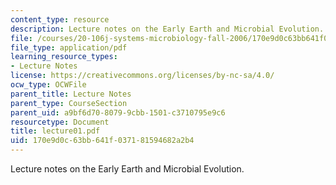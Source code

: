```yaml
---
content_type: resource
description: Lecture notes on the Early Earth and Microbial Evolution.
file: /courses/20-106j-systems-microbiology-fall-2006/170e9d0c63bb641f037181594682a2b4_lecture01.pdf
file_type: application/pdf
learning_resource_types:
- Lecture Notes
license: https://creativecommons.org/licenses/by-nc-sa/4.0/
ocw_type: OCWFile
parent_title: Lecture Notes
parent_type: CourseSection
parent_uid: a9bf6d70-8079-9cbb-1501-c3710795e9c6
resourcetype: Document
title: lecture01.pdf
uid: 170e9d0c-63bb-641f-0371-81594682a2b4
---
```

Lecture notes on the Early Earth and Microbial Evolution.